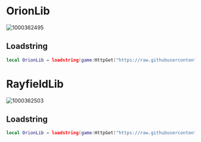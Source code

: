 # OrionLib
![1000362495](https://github.com/user-attachments/assets/dfece8e5-531a-487b-a31d-c4128a6ed549)

## Loadstring
```lua
local OrionLib = loadstring(game:HttpGet("https://raw.githubusercontent.com/Nevcit/UI-Library/main/Loadstring/FluentLib"))()
```

# RayfieldLib
![1000362503](https://github.com/user-attachments/assets/f8a28dc1-d0ee-44ed-b597-ca9760f3d9a1)

## Loadstring
```lua
local OrionLib = loadstring(game:HttpGet("https://raw.githubusercontent.com/Nevcit/UI-Library/main/Loadstring/RayfieldLib"))()
```
